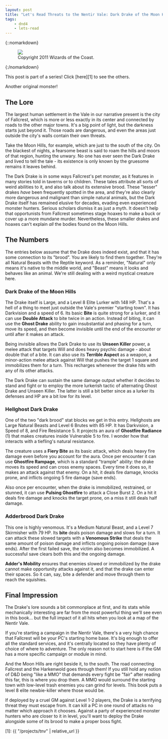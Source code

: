 ```yaml
---
layout: post
title: "Let's Read Threats to the Nentir Vale: Dark Drake of the Moon Hills"
tags:
    - dnd4
    - lets-read
---
```


{::nomarkdown}
<figure class="center">
  <img src="{{ "/assets/wir-tnv-dark-drake.png" | absolute_url }}"/>
  <figcaption>
    Copyright 2011 Wizards of the Coast.
  </figcaption>
</figure>
{:/nomarkdown}

This post is part of a series! Click [here][1] to see the others.

Another original monster!

## The Lore

The largest human settlement in the Vale in our narrative present is the city of
Fallcrest, which is more or less exactly in its center and connected by roads to
the other major towns. It's a big point of light, but the darkness starts just
beyond it. Those roads are dangerous, and even the areas just outside the city's
walls contain their own threats.

Take the Moon Hills, for example, which are just to the south of the city. On
the blackest of nights, a fearsome beast is said to roam the hills and moors of
that region, hunting the unwary. No one has ever seen the Dark Drake and lived
to tell the tale - its existence is only known by the gruesome remains it leaves
behind.

The Dark Drake is in some ways Fallcrest's pet monster, as it features in many
stories told in taverns or to children. These tales attribute all sorts of weird
abilities to it, and also talk about its extensive brood. These "lesser" drakes
_have_ been frequently spotted in the area, and they're also clearly more
dangerous and malignant than simple natural animals, but the Dark Drake itself
has remained elusive for decades, evading even experienced monster
hunters. Serious scholars dismiss it as just a myth. It doesn't help that
opportunists from Fallcrest sometimes stage hoaxes to make a buck or cover up a
more mundane murder. Nevertheless, these smaller drakes and hoaxes can't explain
_all_ the bodies found on the Moon Hills.

## The Numbers

The entries below assume that the Drake does indeed exist, and that it has some
connection to its "brood". You are likely to find them together. They're all
Natural Beasts with the Reptile keyword. As a reminder, "Natural" only means
it's native to the middle world, and "Beast" means it looks and behaves like an
animal. We're still dealing with a weird mystical creature here.

### Dark Drake of the Moon Hills

The Drake itself is Large, and a Level 8 Elite Lurker with 148 HP. That's a hell
of a thing to meet just outside the Vale's premier "starting town". It has
Darkvision and a speed of 6. Its basic **Bite** is quite strong for a lurker,
and it can use **Double Attack** to bite twice in an action. Instead of biting,
it can use the **Ghost Drake** ability to gain insubstantial and phasing for a
turn, move its speed, and then become invisible until the end of the encounter
or until after it makes an attack.

Being invisible allows the Dark Drake to use its **Unseen Killer** power, a
melee attack that targets Will and does heavy psychic damage - about double that
of a bite. It can also use its **Terrible Aspect** as a weapon, a minor-action
melee attack against Will that pushes the target 1 square and immobilizes them
for a turn. This recharges whenever the drake hits with any of its other
attacks.

The Dark Drake can sustain the same damage output whether it decides to stand
and fight or to employ the more lurkerish tactic of alternating Ghost Drake and
Unseen Killer. The latter is still a bit better since as a lurker its defenses
and HP are a bit low for its level.

### Hellghost Dark Drake

One of the two "dark brood" stat blocks we get in this entry. Hellghosts are
Large Natural Beasts and Level 6 Brutes with 85 HP. It has Darkvision, a Speed
of 8, and Fire Resistance 5. It projects an aura of **Ghostfire Radiance** (1)
that makes creatures inside Vulnerable 5 to fire. I wonder how that interacts
with a tiefling's natural resistance.

The creature uses a **Fiery Bite** as its basic attack, which deals heavy fire
damage even before you account for the aura. Once per encounter it can use
**Ghostfire Rampage**, which is a standard "trample" ability: the drake moves
its speed and can cross enemy spaces. Every time it does so, it makes an attack
against that enemy. On a hit, it deals fire damage, knocks prone, and inflicts
ongoing 5 fire damage (save ends).

Also once per encounter, when the drake is immobilized, restrained, or stunned,
it can use **Pulsing Ghostfire** to attack a Close Burst 2. On a hit it deals
fire damage and knocks the target prone, on a miss it still deals half damage.

### Adderbrood Dark Drake

This one is highly venomous. It's a Medium Natural Beast, and a Level 7
Skirmisher with 79 HP. Its **bite** deals poison damage and slows for a turn.
It can attack these slowed targets with a **Venomous Strike** that deals the
same amount of poison damage and inflicts ongoing poison damage (save
ends). After the first failed save, the victim also becomes immobilized. A
successful save clears both this and the ongoing damage.

**Adder's Mobility** ensures that enemies slowed or immobilized by the drake
cannot make opportunity attacks against it, and that the drake can enter their
spaces. So it can, say, bite a defender and move through them to reach the
squishies.

## Final Impression

The Drake's lore sounds a bit commonplace at first, and its stats while
mechanically interesting are far from the most powerful thing we'll see even in
this book... but the full impact of it all hits when you look at a map of the
Nentir Vale.

If you're starting a campaign in the Nentir Vale, there's a very high chance
that Fallcrest will be your PC's starting home base. It's big enough to offer
all the standard services, and it's centrally located so they have plenty of
choice of where to adventure. The only reason not to start here is if the GM has
a more specific campaign or module in mind.

And the Moon Hills are right beside it, to the south. The road connecting
Fallcrest and the Harkenwold goes through them! If you still hold any notion of
D&D being "like a MMO" that demands every fight be "fair" after reading this
far, this is where you drop them. A MMO would surround the starting town with
low-level trash enemies you can grind for levels. This book puts a level 8 elite
newbie-killer where those would be.

If deployed by a cruel GM against Level 1-2 players, the Drake is a terrifying
threat they must escape from. It can kill a PC in one round of attacks no matter
which approach it chooses. Against a party of experienced monster hunters who
are closer to it in level, you'll want to deploy the Drake alongside some of its
brood to make a proper boss fight.

[1]: {{ "/projects/tnv" | relative_url }}
